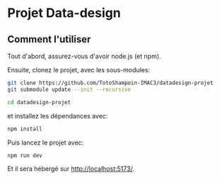 # Projet Data-design

## Comment l'utiliser

Tout d'abord, assurez-vous d'avoir node.js (et npm).

Ensuite, clonez le projet, avec les sous-modules:

```bash
git clone https://github.com/TotoShampoin-IMAC3/datadesign-projet
git submodule update --init --recursive

cd datadesign-projet
```

et installez les dépendances avec:

```bash
npm install
```

Puis lancez le projet avec:

```bash
npm run dev
```

Et il sera hébergé sur [http://localhost:5173/](http://localhost:5173/).
